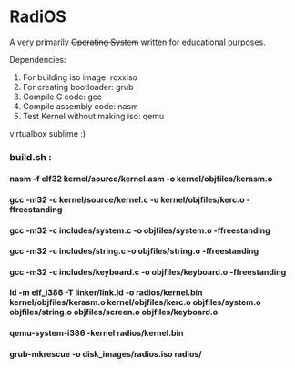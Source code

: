# RadiOS
A very primarily ~~Operating System~~ written for educational purposes.

Dependencies:

1. For building iso image: roxxiso
2. For creating bootloader: grub 
3. Compile C code: gcc
4. Compile assembly code: nasm
5. Test Kernel without making iso: qemu

virtualbox
sublime :)

### build.sh : 
#### nasm -f elf32 kernel/source/kernel.asm -o kernel/objfiles/kerasm.o
#### gcc -m32 -c kernel/source/kernel.c -o kernel/objfiles/kerc.o -ffreestanding
#### gcc -m32 -c includes/system.c -o objfiles/system.o -ffreestanding 
#### gcc -m32 -c includes/string.c -o objfiles/string.o -ffreestanding 
#### gcc -m32 -c includes/keyboard.c -o objfiles/keyboard.o -ffreestanding 
#### ld -m elf_i386 -T linker/link.ld -o radios/kernel.bin kernel/objfiles/kerasm.o kernel/objfiles/kerc.o objfiles/system.o objfiles/string.o objfiles/screen.o objfiles/keyboard.o
#### qemu-system-i386 -kernel radios/kernel.bin
#### grub-mkrescue -o disk_images/radios.iso radios/

